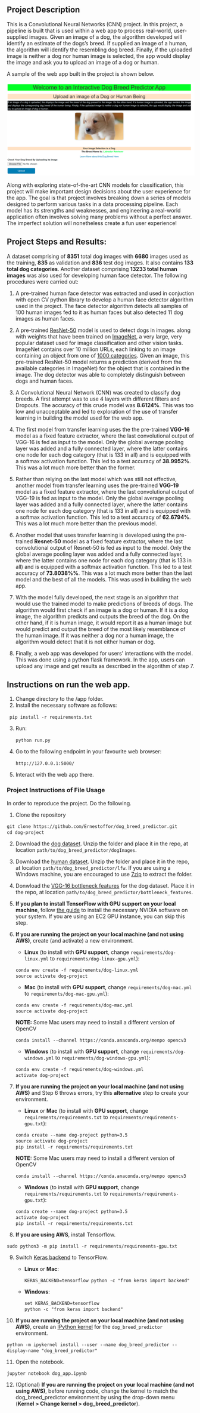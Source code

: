 [//]: # (Image References)

[image1]: ./images/sample_dog_output.png "Sample Output"
[image2]: ./images/vgg16_model.png "VGG-16 Model Keras Layers"
[image3]: ./images/vgg16_model_draw.png "VGG16 Model Figure"


## Project Description

This is a Convolutional Neural Networks (CNN) project. In this project,  a pipeline  is built that is used within a web app to process real-world, user-supplied images.  Given an image of a dog, the  algorithm  developed will identify an estimate of the dogs’s breed.  If supplied an image of a human, the algorithm will identify the resembling dog breed. Finally, if the uploaded image is neither a dog nor human image is selected, the app
would display the image and ask you to upload an image of a dog or human.


A sample of the web app built in the project is shown below.

!['image'](/app/static/dog_app.png)


Along with exploring state-of-the-art CNN models for classification, this project will make important design decisions about the user experience for the  app.  The goal is that project involves breaking down a series of models designed to perform various tasks in a data processing pipeline.  Each model has its strengths and weaknesses, and engineering a real-world application often involves solving many problems without a perfect answer.  The imperfect solution will nonetheless create a fun user experience!

## Project Steps and Results:

A dataset comprising of **8351** total dog images with **6680** images used as the training, **835** as validation and **836** test dog images. It also contains **133 total dog categories**. Another dataset comprising **13233 total human images** was also used for developing human face detector. The following procedures were carried out:

1. A pre-trained human face detector was extracted and used in conjuction with open CV python library to develop a human face detector algorithm used in the project. The face detector algorithm detects all samples of 100 human images  fed to it as human faces but also detected 11 dog images as human faces. 

2. A pre-trained [ResNet-50](http://ethereon.github.io/netscope/#/gist/db945b393d40bfa26006)  model is used to detect dogs in images. along with weights that have been trained on [ImageNet](http://www.image-net.org/), a very large, very popular dataset used for image classification and other vision tasks.  ImageNet contains over 10 million URLs, each linking to an image containing an object from one of [1000 categories](https://gist.github.com/yrevar/942d3a0ac09ec9e5eb3a).  Given an image, this pre-trained ResNet-50 model returns a prediction (derived from the available categories in ImageNet) for the object that is contained in the image. The dog detector was able to completely distinguish between dogs and human faces.

3. A Convolutional Neural Network (CNN)  was created to classify dog breeds. A first attempt was to use 4 layers with different filters and Dropouts. The accuracy of this crude model was **8.6124%**. This was too low and unacceptable and led to exploration of the use of transfer learning in building the model used for the web app.

4. The first model from transfer learning uses the the pre-trained **VGG-16** model as a fixed feature extractor, where the last convolutional output of VGG-16 is fed as input to the model. Only the global average pooling layer was added and a fully connected layer, where the latter contains one node for each dog category (that is 133 in all) and is equipped with a softmax activation function. This led to a test accuracy of **38.9952%**. This was a lot much more better than the former.

5. Rather than relying on the last model which was still not effective, another model from transfer learning uses the  pre-trained **VGG-19** model as a fixed feature extractor, where the last convolutional output of VGG-19 is fed as input to the model. Only the global average pooling layer was added and a fully connected layer, where the latter contains one node for each dog category (that is 133 in all) and is equipped with a softmax activation function. This led to a test accuracy of **62.6794%**. This was a lot much more better than the previous model.

6. Another model that uses transfer learning is developed using the pre-trained **Resnet-50** model as a fixed feature extractor, where the last convolutional output of Resnet-50 is fed as input to the model. Only the global average pooling layer was added and a fully connected layer, where the latter contains one node for each dog category (that is 133 in all) and is equipped with a softmax activation function. This led to a test accuracy of **73.8038%%**. This was a lot much more better than the last model and the best of all the models. This was used in building the web app.

7. With the model fully developed, the next stage is an algorithm that would use the trained model to make predictions of breeds of dogs. The algorithm would first check if an image is a dog or human. If it is a dog image, the algorithm predicts and outputs the breed of the dog. On the other hand, if it is human image, it would report it as a human image but would predict and output the breed of the most likely resemblance of the human image.  If it was neither a dog nor a human image, the algorithm would detect that it is not either human or dog.

8. Finally, a web app was developed for users' interactions with the model. This was done using a python flask framework. In the app, users can upload any image and get results as described in the algorithm of step 7. 


##  Instructions on run the web app.

1. Change directory to the /app folder.
2. Install the necessary software as follows:

``` pip install -r requirements.txt```

3. Run:

	```python run.py```

3. Go to the following endpoint in your favourite web browser:

	```http://127.0.0.1:5000/ ```

4. Interact with the web app there.




### Project Instructions of File Usage
In order to reproduce the project. Do the following. 
1. Clone the repository
```	
git clone https://github.com/Ernestoffor/dog_breed_predictor.git
cd dog-project
```

2. Download the [dog dataset](https://s3-us-west-1.amazonaws.com/udacity-aind/dog-project/dogImages.zip).  Unzip the folder and place it in the repo, at location `path/to/dog_breed_predictor/dogImages`. 

3. Download the [human dataset](https://s3-us-west-1.amazonaws.com/udacity-aind/dog-project/lfw.zip).  Unzip the folder and place it in the repo, at location `path/to/dog_breed_predictor/lfw`.  If you are using a Windows machine, you are encouraged to use [7zip](http://www.7-zip.org/) to extract the folder. 

4. Donwload the [VGG-16 bottleneck features](https://s3-us-west-1.amazonaws.com/udacity-aind/dog-project/DogVGG16Data.npz) for the dog dataset.  Place it in the repo, at location `path/to/dog_breed_predictor/bottleneck_features`.

5.  __If you plan to install TensorFlow with GPU support on your local machine__, follow [the guide](https://www.tensorflow.org/install/) to install the necessary NVIDIA software on your system.  If you are using an EC2 GPU instance, you can skip this step.

6.  **If you are running the project on your local machine (and not using AWS)**, create (and activate) a new environment.

	- __Linux__ (to install with __GPU support__, change `requirements/dog-linux.yml` to `requirements/dog-linux-gpu.yml`): 
	```
	conda env create -f requirements/dog-linux.yml
	source activate dog-project
	```  
	- __Mac__ (to install with __GPU support__, change `requirements/dog-mac.yml` to `requirements/dog-mac-gpu.yml`): 
	```
	conda env create -f requirements/dog-mac.yml
	source activate dog-project
	```  
	**NOTE:** Some Mac users may need to install a different version of OpenCV
	```
	conda install --channel https://conda.anaconda.org/menpo opencv3
	```
	- __Windows__ (to install with __GPU support__, change `requirements/dog-windows.yml` to `requirements/dog-windows-gpu.yml`):  
	```
	conda env create -f requirements/dog-windows.yml
	activate dog-project
	```

7. **If you are running the project on your local machine (and not using AWS)** and Step 6 throws errors, try this __alternative__ step to create your environment.

	- __Linux__ or __Mac__ (to install with __GPU support__, change `requirements/requirements.txt` to `requirements/requirements-gpu.txt`): 
	```
	conda create --name dog-project python=3.5
	source activate dog-project
	pip install -r requirements/requirements.txt
	```
	**NOTE:** Some Mac users may need to install a different version of OpenCV
	```
	conda install --channel https://conda.anaconda.org/menpo opencv3
	```
	- __Windows__ (to install with __GPU support__, change `requirements/requirements.txt` to `requirements/requirements-gpu.txt`):  
	```
	conda create --name dog-project python=3.5
	activate dog-project
	pip install -r requirements/requirements.txt
	```
	
8.  **If you are using AWS**, install Tensorflow.
```
sudo python3 -m pip install -r requirements/requirements-gpu.txt
```
	
9. Switch [Keras backend](https://keras.io/backend/) to TensorFlow.
	- __Linux__ or __Mac__: 
		```
		KERAS_BACKEND=tensorflow python -c "from keras import backend"
		```
	- __Windows__: 
		```
		set KERAS_BACKEND=tensorflow
		python -c "from keras import backend"
		```

10.  **If you are running the project on your local machine (and not using AWS)**, create an [IPython kernel](http://ipython.readthedocs.io/en/stable/install/kernel_install.html) for the `dog_breed_predictor` environment. 
```
python -m ipykernel install --user --name dog_breed_predictor --display-name "dog_breed_predictor"
```

11. Open the notebook.
```
jupyter notebook dog_app.ipynb
```

12. (Optional) **If you are running the project on your local machine (and not using AWS)**, before running code, change the kernel to match the dog_breed_predictor environment by using the drop-down menu (**Kernel > Change kernel > dog_breed_predictor**). 



